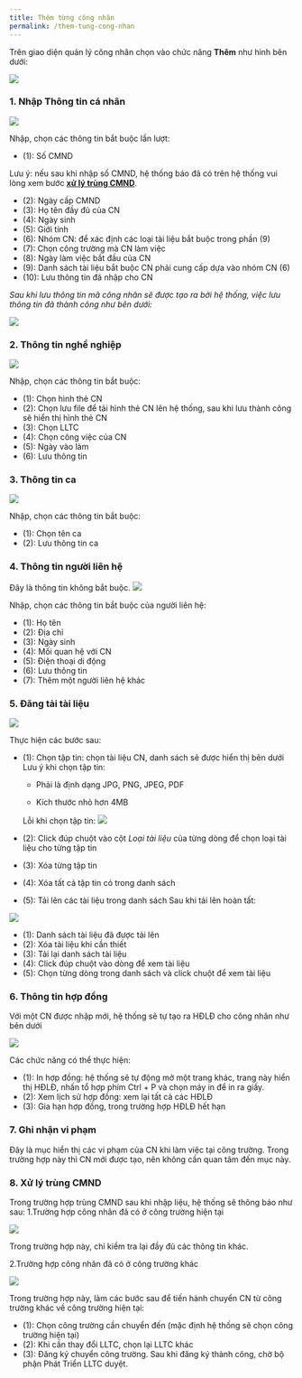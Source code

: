 ```yaml
---
title: Thêm từng công nhân
permalink: /them-tung-cong-nhan
---
```


Trên giao diện quản lý công nhân chọn vào chức năng **Thêm** như hình bên dưới:

![](assets/AddSingleWorker/a6b5eddc790fd5e40a0a1c556a9696e0.png)

### **1. Nhập Thông tin cá nhân**

![](assets/AddSingleWorker/cb7c3aa89ee690792c36599cbc36cadf.png)

Nhập, chọn các thông tin bắt buộc lần lượt:

- (1): Số CMND

Lưu ý: nếu sau khi nhập số CMND, hệ thống báo đã có trên hệ thống vui lòng xem
bước **[xử lý trùng CMND](#xử-lý-trùng-cmnd)**.

- (2): Ngày cấp CMND
- (3): Họ tên đầy đủ của CN
- (4): Ngày sinh
- (5): Giới tính
- (6): Nhóm CN: để xác định các loại tài liệu bắt buộc trong phần (9)
- (7): Chọn công trường mà CN làm việc
- (8): Ngày làm việc bắt đầu của CN
- (9): Danh sách tài liệu bắt buộc CN phải cung cấp dựa vào nhóm CN (6)
- (10): Lưu thông tin đã nhập cho CN

*Sau khi lưu thông tin mã công nhân sẽ được tạo ra bởi hệ thống, việc lưu thông
tin đã thành công như bên dưới:*

![](assets/AddSingleWorker/da2c81e5a5e09371ebcd0ae45cd8660d.png)

### **2. Thông tin nghề nghiệp**

![](assets/AddSingleWorker/c94d332084483b386425bee512bb0707.png)

Nhập, chọn các thông tin bắt buộc:
- (1): Chọn hình thẻ CN
- (2): Chọn lưu file để tải hình thẻ CN lên hệ thống, sau khi lưu thành công sẽ hiển thị hình thẻ CN
- (3): Chọn LLTC
- (4): Chọn công việc của CN
- (5): Ngày vào làm
- (6): Lưu thông tin

### **3. Thông tin ca**

![](assets/AddSingleWorker/c8748f00c1628d867e4de78921ea7370.png)

Nhập, chọn các thông tin bắt buộc:
- (1): Chọn tên ca
- (2): Lưu thông tin ca

### **4. Thông tin người liên hệ**
Đây là thông tin không bắt buộc.
![](assets/AddSingleWorker/e9f507b4796b2a63f5207625b2e578c3.png)

Nhập, chọn các thông tin bắt buộc của người liên hệ:
- (1): Họ tên
- (2): Địa chỉ
- (3): Ngày sinh
- (4): Mối quan hệ với CN
- (5): Điện thoại di động
- (6): Lưu thông tin
- (7): Thêm một người liên hệ khác

### **5. Đăng tải tài liệu**

![](assets/AddSingleWorker/49dacaaf2f6e3b7eaf81638917447bd3.png)

Thực hiện các bước sau:
- (1): Chọn tập tin: chọn tài liệu CN, danh sách sẽ được hiển thị bên dưới
    Lưu ý khi chọn tập tin:

    * Phải là định dạng JPG, PNG, JPEG, PDF

    * Kích thước nhỏ hơn 4MB

    Lỗi khi chọn tập tin:
    ![](assets/AddSingleWorker/991962b9baccfb7a3de660d79653dfa5.png)

- (2): Click đúp chuột vào cột *Loại tài liệu* của từng dòng để chọn loại tài liệu cho từng tập tin
- (3): Xóa từng tập tin
- (4): Xóa tất cả tập tin có trong danh sách
- (5): Tải lên các tài liệu trong danh sách
Sau khi tải lên hoàn tất:

![](assets/AddSingleWorker/9e40e1cf5b85559bb739ef3771a2d7c6.png)

- (1): Danh sách tài liệu đã được tải lên
- (2): Xóa tài liệu khi cần thiết
- (3): Tải lại danh sách tài liệu
- (4): Click đúp chuột vào dòng để xem tài liệu
- (5): Chọn từng dòng trong danh sách và click chuột để xem tài liệu

### **6. Thông tin hợp đồng**

Với một CN được nhập mới, hệ thống sẽ tự tạo ra HĐLĐ cho công nhân như bên dưới

![](assets/AddSingleWorker/ac44bc5f35cd43acf2bbf79d6de2778f.png)

Các chức năng có thể thực hiện:
- (1): In hợp đồng: hệ thống sẽ tự động mở một trang khác, trang này hiển thị HĐLĐ, nhấn tổ hợp phím Ctrl + P và chọn máy in để in ra giấy.
- (2): Xem lịch sử hợp đồng: xem lại tất cả các HĐLĐ
- (3): Gia hạn hợp đồng, trong trường hợp HĐLĐ hết hạn

### **7. Ghi nhận vi phạm** 
Đây là mục hiển thị các vi phạm của CN khi làm việc tại công trường. Trong trường hợp này thì CN mới được tạo, nên không cần quan tâm đến mục này.

### **8. Xử lý trùng CMND**
Trong trường hợp trùng CMND sau khi nhập liệu, hệ thống sẽ thông báo như sau:
1.Trường hợp công nhân đã có ở công trường hiện tại

![](assets/AddSingleWorker/8b85699ee0ee9c6ab6763ceb4cc5589a.png)

Trong trường hợp này, chỉ kiểm tra lại đầy đủ các thông tin khác.

2.Trường hợp công nhân đã có ở công trường khác

![](assets/AddSingleWorker/ae2f0c8a7eeda3df6e9f0eadafb95b8b.png)

Trong trường hợp này, làm các bước sau để tiến hành chuyển CN từ công trường
khác về công trường hiện tại:
- (1): Chọn công trường cần chuyển đến (mặc định hệ thống sẽ chọn công trường hiện
tại)
- (2): Khi cần thay đổi LLTC, chọn lại LLTC khác
- (3): Đăng ký chuyển công trường. Sau khi đăng ký thành công, chờ bộ phận Phát
Triển LLTC duyệt.
